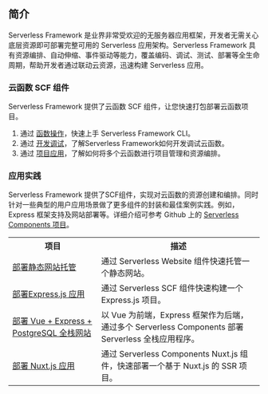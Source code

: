 ## 简介
Serverless Framework 是业界非常受欢迎的无服务器应用框架，开发者无需关心底层资源即可部署完整可用的 Serverless 应用架构。Serverless Framework 具有资源编排、自动伸缩、事件驱动等能力，覆盖编码、调试、测试、部署等全生命周期，帮助开发者通过联动云资源，迅速构建 Serverless 应用。

### 云函数 SCF 组件
Serverless Framework 提供了云函数 SCF 组件，让您快速打包部署云函数项目。

1. 通过 [函数操作](https://cloud.tencent.com/document/product/583/45352)，快速上手 Serverless Framework CLI。
2. 通过 [开发调试](https://cloud.tencent.com/document/product/583/44775)，了解Serverless Framework如何开发调试云函数。
3. 通过 [项目应用]()，了解如何将多个云函数进行项目管理和资源编排。


### 应用实践
Serverless Framework 提供了SCF组件，实现对云函数的资源创建和编排。同时针对一些典型的用户应用场景做了更多组件的封装和最佳案例实践。例如，Express 框架支持及网站部署等。详细介绍可参考 Github 上的 [Serverless Components 项目](https://github.com/serverless/components/blob/master/README.cn.md)。
<table>
<tr>
<th>项目</th><th>描述</th>
</tr>
<tr>
<td><a href="https://cloud.tencent.com/document/product/1154/43229">部署静态网站托管</a></td>
<td>通过 Serverless Website 组件快速托管一个静态网站。</td>
</tr>
<tr>
<td><a href="https://cloud.tencent.com/document/product/1154/43224">部署Express.js 应用</a></td>
<td> 通过 Serverless SCF 组件快速构建一个 Express.js 项目。</td>
</tr>
<tr>
<td><a href="https://cloud.tencent.com/document/product/1154/43009">部署 Vue + Express + PostgreSQL 全栈网站</a></td>
<td>以 Vue 为前端，Express 框架作为后端，通过多个 Serverless Components 部署 Serverless 全栈应用程序。</td>
</tr>
<tr>
<td><a href="https://cloud.tencent.com/document/product/1154/44066">部署 Nuxt.js 应用</a></td>
<td> 通过 Serverless Components Nuxt.js 组件，快速部署一个基于 Nuxt.js 的 SSR 项目。</td>
</tr>
</table>

